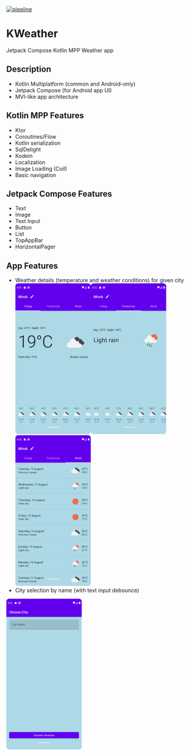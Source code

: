 [![pipeline](https://github.com/krossovochkin/KWeather/actions/workflows/main.yml/badge.svg)](https://github.com/krossovochkin/KWeather/actions/workflows/main.yml)

# KWeather
Jetpack Compose Kotlin MPP Weather app

## Description

- Kotlin Multiplatform (common and Android-only)
- Jetpack Compose (for Android app UI)
- MVI-like app architecture

## Kotlin MPP Features

- Ktor
- Coroutines/Flow
- Kotlin serialization
- SqlDelight
- Kodein
- Localization
- Image Loading (Coil)
- Basic navigation

## Jetpack Compose Features

- Text
- Image
- Text Input
- Button
- List
- TopAppBar
- HorizontalPager

## App Features

- Weather details (temperature and weather conditions) for given city
<img src="https://raw.githubusercontent.com/krossovochkin/KWeather/master/doc/weather_details_today.png" width="200"/><img src="https://raw.githubusercontent.com/krossovochkin/KWeather/master/doc/weather_details_tomorrow.png" width="200"/><img src="https://raw.githubusercontent.com/krossovochkin/KWeather/master/doc/weather_details_week.png" width="200"/>
- City selection by name (with text input debounce)
<img src="https://raw.githubusercontent.com/krossovochkin/KWeather/master/doc/city_list.png" width="200"/>
